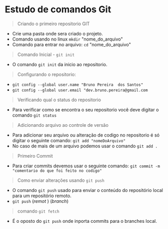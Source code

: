 # Estudo de comandos Git

> Criando o primeiro repositorio GIT
- Crie uma pasta onde sera criado o projeto.
- Comando usando no linux `mkdir` "nome_do_arquivo"
- Comando para entrar no arquivo: `cd` "nome_do_arquivo"
> Comando Inicial - `git init` 
- O comando `git init` da inicio ao repositorio.
> Configurando o repositorio:
- `git config --global user.name "Bruno Pereira  dos Santos"`
- `git config --global user.email "dev.bruno.pereira@gmail.com`
> Verificando qual o status  do repositorio
- Para verificar como se encontra o seu repositorio você deve digitar o comando `git status`
> Adicionando arquivo ao controle de versão
- Para adicionar seu arquivo ou alteração de codigo no repositorio é só digitar o seguinte comando: `git add "nomeDoArquivo"`
- No caso de mais de um arquivo podemos usar o comando `git add .`
> Primeiro Commit
- Para criar commits devemos usar o seguinte comando: `git commit -m "comentario do que foi feito no codigo"`
> Como enviar alterações usando `git push`
- O comando `git push` usado para enviar o conteúdo do repositório local para um repositório remoto.    
- `git push` (_remot_ ) (_branch_)
> comando `git fetch`
- É o oposto do `git push` onde inporta commits para o branches local.